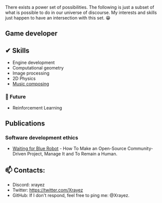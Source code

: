 There exists a power set of possibilities. The following is just a subset of what is possible to do in our universe of discourse. My interests and skills just happen to have an intersection with this set. 😁

## Game developer

## ✔ Skills
- Engine development
- Computational geometry
- Image processing
- 2D Physics
- [Music composing](https://soundcloud.com/xrayez)

### 🎯 Future
- Reinforcement Learning

## Publications

### Software development ethics

- [Waiting for Blue Robot](https://waiting-for-blue-robot.gitlab.io/index.html) - How To Make an Open-Source Community-Driven Project, Manage It and To Remain a Human.

## 📫 Contacts:
  - Discord: xrayez
  - Twitter: https://twitter.com/Xrayez
  - GitHub: If I don't respond, feel free to ping me: @Xrayez.
